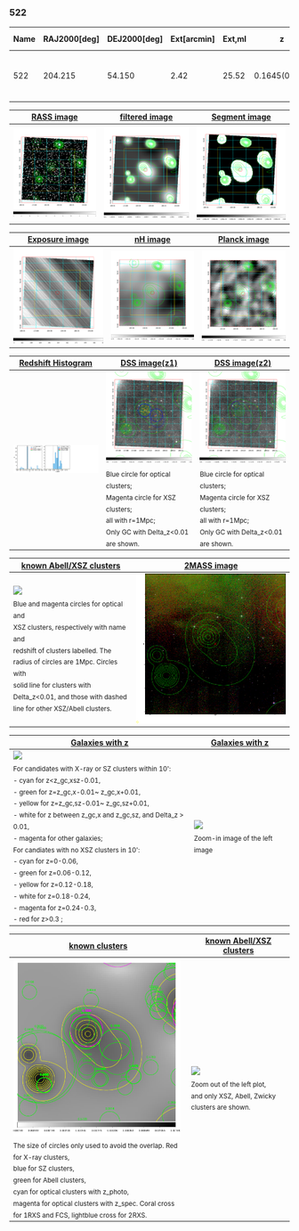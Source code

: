 <div STYLE="page-break-after: always;"></div>

### 522

|Name|RAJ2000[deg]|DEJ2000[deg] |Ext[arcmin]| Ext,ml | z | z_src| C|GC(XSZ,Delta_z<0.01)| GC(OPT,Delta_z<0.01)|GC| R_sig[arcmin] | R500[arcmin] | R500[Mpc]| CRsig[c/s] | CR500[c/s] |L500[1E44 erg/s]|F500[1E-12 erg/s/cm^2]| M500[1E14 Msun]|Tx[keV]|Cnt_sig|Beta|Rc[arcmin]|Comment|Alias|
|---|---|---|---|---|---|------|---|--------|---------|----------|---|---|---|---|---|---|---|---|---|---|---|---|---|---|
|522| 204.215| 54.150| 2.42| 25.52| 0.1645(0.005)| z1,| G| -| -| C, F20, N, SPI, W| 14.650| 5.277| 0.893| 0.091(0.027)| 0.082(0.025)| 1.245(0.734)| 1.671(0.985)| 2.38(0.69)| 3.85(0.71)| 56.1| 0.571(-0.054+0.140)| 4.673(-0.638+1.352)| -| t089|

|[RASS image](../image/522/522_img.pdf)|[filtered image](../image/522/522_fil.pdf)|[Segment image](../image/522/522_seg.pdf)|
|-------------------|--------------------|-------------------|
| <img src="../image/522/522_img.png" width="300">  | <img src="../image/522/522_fil.png" width="300">   | <img src="../image/522/522_seg.png" width="300">  |

|[Exposure image](../image/522/522_mex.pdf)| [nH image](../image/522/522_nh.pdf)| [Planck image](../image/522/522_p.pdf)|
|-------------------|--------------------|-------------------|
|<img src="../image/522/522_mex.png" width="300">   | <img src="../image/522/522_nh.png" width="300">    | <img src="../image/522/522_p.png" width="300"> |

|[Redshift Histogram](../image/522/522_zg.pdf) | [DSS image(z1)](../image/522/522_dss_z1.pdf)      |  [DSS image(z2)](../image/522/522_dss_z2.pdf)    |
|-------------------|--------------------|-------------------|
|<img src="../image/522/522_zg.png" width="300"> |<img src="../image/522/522_dss_z1.png" width="300"> <sub><br>Blue circle for optical clusters; <br>Magenta circle for XSZ clusters; <br>all with r=1Mpc; <br>Only GC with Delta_z<0.01 are shown. </sub>| <img src="../image/522/522_dss_z2.png" width="300"><sub><br>Blue circle for optical clusters; <br>Magenta circle for XSZ clusters; <br>all with r=1Mpc; <br>Only GC with Delta_z<0.01 are shown. </sub> |

|[known Abell/XSZ clusters](../image/522/522_m.pdf) | [2MASS image](../image/522/522_2mass.pdf)      |
|-------------------|-------------------|
|<img src=../image/522/522_m.png width="300"> <br><sub>Blue and magenta circles for optical and <br>XSZ clusters, respectively with name and <br>redshift of clusters labelled. The <br>radius of circles are 1Mpc. Circles with <br>solid line for clusters with <br>Delta_z<0.01, and those with dashed <br>line for other XSZ/Abell clusters.        </sub>|<img src="../image/522/522_2mass.png" width="300">  |

|[Galaxies with z](../image/522/522_opt_ned.pdf) |[Galaxies with z](../image/522/522_opt_ned_zoom.pdf) |
|-------------------|-------------------|
| <img src=../image/522/522_opt_ned.png width="300"> <br><sub> For candidates with X-ray or SZ clusters within 10': <br> - cyan for z<z_gc,xsz-0.01, <br> - green for z=z_gc,x-0.01~ z_gc,x+0.01, <br> - yellow for z=z_gc,sz-0.01~ z_gc,sz+0.01, <br> - white for z between z_gc,x and z_gc,sz, and Delta_z > 0.01, <br> - magenta for other galaxies; <br>For candiates with no XSZ clusters in 10': <br> - cyan for z=0-0.06, <br> - green for z=0.06-0.12, <br> - yellow for z=0.12-0.18, <br> - white for z=0.18-0.24, <br> - magenta for z=0.24-0.3, <br> - red for z>0.3 ;  </sub>|<img src=../image/522/522_opt_ned_zoom.png width="300">  <br><sub> Zoom-in image of the left image</sub>|

|[known clusters](../image/522/522_gc.pdf) |[known Abell/XSZ clusters](../image/522/522_gc_large.pdf) |
|-------------------|-------------------|
| <img src=../image/522/522_gc.png width="300"> <br><sub> The size of circles only used to avoid the overlap. Red for X-ray clusters, <br> blue for SZ clusters, <br> green for Abell clusters, <br> cyan for optical clusters with z_photo, <br> magenta for optical clusters with z_spec. Coral cross for 1RXS and FCS, lightblue cross for 2RXS. </sub>|<img src=../image/522/522_gc_large.png width="300"> <br><sub> Zoom out of the left plot, <br> and only XSZ, Abell, Zwicky clusters are shown. </sub> |



